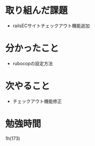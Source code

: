 # 取り組んだ課題

- railsECサイトチェックアウト機能追加

# 分かったこと

- rubocopの設定方法

# 次やること

- チェックアウト機能修正

# 勉強時間
1h(173)